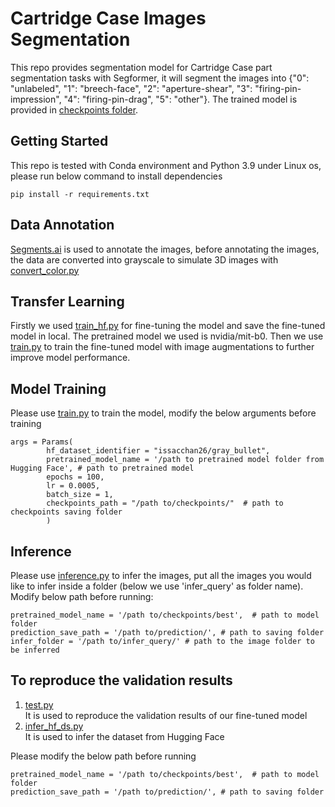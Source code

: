 # Cartridge Case Images Segmentation
This repo provides segmentation model for Cartridge Case part segmentation tasks with Segformer, it will segment the images into {"0": "unlabeled", "1": "breech-face", "2": "aperture-shear", "3": "firing-pin-impression", "4": "firing-pin-drag", "5": "other"}. The trained model is provided in [checkpoints folder](checkpoints).
## Getting Started
This repo is tested with Conda environment and Python 3.9 under Linux os, please run below command to install dependencies
```
pip install -r requirements.txt
```

## Data Annotation
[Segments.ai](https://segments.ai/) is used to annotate the images, before annotating the images, the data are converted into grayscale to simulate 3D images with [convert_color.py](convert_color.py)

## Transfer Learning
Firstly we used [train_hf.py](train_hf.py) for fine-tuning the model and save the fine-tuned model in local. The pretrained model we used is nvidia/mit-b0. Then we use [train.py](train.py) to train the fine-tuned model with image augmentations to further improve model performance.  

## Model Training
Please use [train.py](train.py) to train the model, modify the below arguments before training
```
args = Params(
        hf_dataset_identifier = "issacchan26/gray_bullet", 
        pretrained_model_name = '/path to pretrained model folder from Hugging Face', # path to pretrained model
        epochs = 100,
        lr = 0.0005,
        batch_size = 1,
        checkpoints_path = "/path to/checkpoints/"  # path to checkpoints saving folder
        )
```
## Inference
Please use [inference.py](inference.py) to infer the images, put all the images you would like to infer inside a folder (below we use 'infer_query' as folder name). Modify below path before running:
```
pretrained_model_name = '/path to/checkpoints/best',  # path to model folder
prediction_save_path = '/path to/prediction/', # path to saving folder
infer_folder = '/path to/infer_query/' # path to the image folder to be inferred
```

## To reproduce the validation results
1. [test.py](test.py)  
  It is used to reproduce the validation results of our fine-tuned model  
2. [infer_hf_ds.py](infer_hf_ds.py)  
  It is used to infer the dataset from Hugging Face  

Please modify the below path before running  
```
pretrained_model_name = '/path to/checkpoints/best',  # path to model folder
prediction_save_path = '/path to/prediction/', # path to saving folder
```
